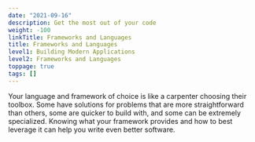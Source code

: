 ```yaml
---
date: "2021-09-16"
description: Get the most out of your code
weight: -100
linkTitle: Frameworks and Languages
title: Frameworks and Languages
level1: Building Modern Applications
level2: Frameworks and Languages
toppage: true
tags: []
---
```


Your language and framework of choice is like a carpenter choosing their toolbox. Some have solutions for problems that are more straightforward than others, some are quicker to build with, and some can be extremely specialized. Knowing what your framework provides and how to best leverage it can help you write even better software.
